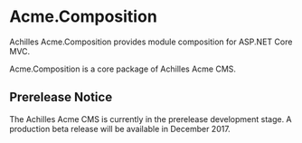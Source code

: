 # Acme.Composition
Achilles Acme.Composition provides module composition for ASP.NET Core MVC.

Acme.Composition is a core package of Achilles Acme CMS.

## Prerelease Notice
The Achilles Acme CMS is currently in the prerelease development stage. A production beta release will be available in December 2017.
